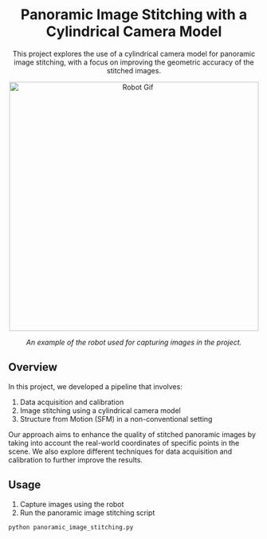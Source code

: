 <div align="center">
  <h1> Panoramic Image Stitching with a Cylindrical Camera Model </h1>
  <p> This project explores the use of a cylindrical camera model for panoramic image stitching, with a focus on improving the geometric accuracy of the stitched images. </p>
  <img src="images/test_spin.gif" alt="Robot Gif" width="500" height="500">
  <p><i> An example of the robot used for capturing images in the project. </i></p>
</div>

## Overview
In this project, we developed a pipeline that involves:

1. Data acquisition and calibration
2. Image stitching using a cylindrical camera model
3. Structure from Motion (SFM) in a non-conventional setting

Our approach aims to enhance the quality of stitched panoramic images by taking into account the real-world coordinates of specific points in the scene. We also explore different techniques for data acquisition and calibration to further improve the results.

## Usage
1. Capture images using the robot
2. Run the panoramic image stitching script

`python panoramic_image_stitching.py`

